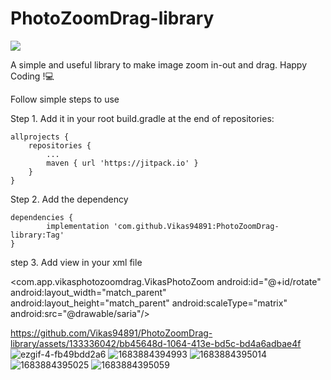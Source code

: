 # PhotoZoomDrag-library
[![](https://jitpack.io/v/Vikas94891/PhotoZoomDrag-library.svg)](https://jitpack.io/#Vikas94891/PhotoZoomDrag-library)


A simple and useful library to make image zoom in-out and drag.
Happy Coding !:computer:

Follow simple steps to use

Step 1. Add it in your root build.gradle at the end of repositories:

	allprojects {
		repositories {
			...
			maven { url 'https://jitpack.io' }
		}
	}
Step 2. Add the dependency

	dependencies {
	        implementation 'com.github.Vikas94891:PhotoZoomDrag-library:Tag'
	}

step 3. Add view in your xml file

 <com.app.vikasphotozoomdrag.VikasPhotoZoom
        android:id="@+id/rotate"
        android:layout_width="match_parent"
        android:layout_height="match_parent"
        android:scaleType="matrix"
        android:src="@drawable/saria"/>

https://github.com/Vikas94891/PhotoZoomDrag-library/assets/133336042/bb45648d-1064-413e-bd5c-bd4a6adbae4f
![ezgif-4-fb49bdd2a6](https://github.com/Vikas94891/PhotoZoomDrag-library/assets/133336042/da20b765-852e-4090-83e6-392205c3f22c)
![1683884394993](https://github.com/Vikas94891/PhotoZoomDrag-library/assets/133336042/448784da-70e6-4207-8312-d05d4142be26)
![1683884395014](https://github.com/Vikas94891/PhotoZoomDrag-library/assets/133336042/933695a9-da03-4e2f-85ba-4dd9e95c19fc)
![1683884395025](https://github.com/Vikas94891/PhotoZoomDrag-library/assets/133336042/3250bf61-b4d3-4b25-95fb-3fb591684d67)
![1683884395059](https://github.com/Vikas94891/PhotoZoomDrag-library/assets/133336042/590d38c0-4dfe-4eb8-8f73-0761411af876)
